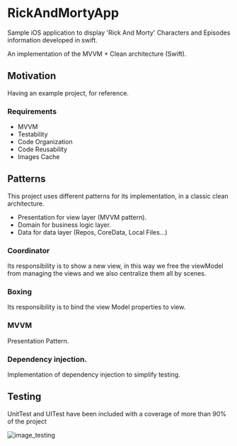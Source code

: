 # RickAndMortyApp

Sample iOS application to display 'Rick And Morty' Characters and Episodes information developed in swift.

An implementation of the MVVM + Clean architecture (Swift).

## Motivation
Having an example project, for reference.

### Requirements
 - MVVM
 - Testability
 - Code Organization
 - Code Reusability
 - Images Cache

 
## Patterns
This project uses different patterns for its implementation, in a classic clean architecture.

- Presentation for view layer (MVVM pattern).
- Domain for business logic layer.
- Data for data layer (Repos, CoreData, Local Files…)

### Coordinator 
Its responsibility is to show a new view, in this way we free the viewModel from managing the views and we also centralize them all by scenes.

### Boxing
Its responsibility is to bind the view Model properties to view.

### MVVM
Presentation Pattern.

### Dependency injection.
Implementation of dependency injection to simplify testing.


## Testing
UnitTest and UITest have been included with a coverage of more than 90% of the project

![image_testing](https://drive.google.com/uc?export=view&id=1Jeovsl86KwLygDVVBHc8H-Y-P4KKQDAK)
